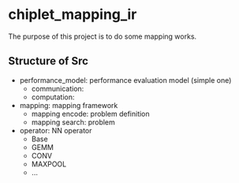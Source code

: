 # chiplet_mapping_ir  

The purpose of this project is to do some mapping works.  

## Structure of Src  

- performance_model: performance evaluation model (simple one)  
  - communication:  
  - computation:  
- mapping: mapping framework  
  - mapping encode: problem definition  
  - mapping search: problem  
- operator: NN operator  
  - Base
  - GEMM  
  - CONV  
  - MAXPOOL
  - ...  